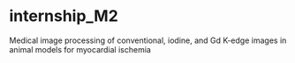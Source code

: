 # internship_M2
Medical image processing of conventional, iodine, and Gd K-edge images in animal models for myocardial ischemia 
